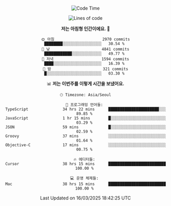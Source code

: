<div align="center">

<br />

 <!--START_SECTION:waka-->
![Code Time](http://img.shields.io/badge/Code%20Time-4%2C346%20hrs%2032%20mins-blue)

![Lines of code](https://img.shields.io/badge/%EC%A0%80%EB%8A%94%20%EC%97%AC%ED%83%9C%EA%B9%8C%EC%A7%80%20-5.2%20million%20%EC%A4%84%EC%9D%98%20%EC%BD%94%EB%93%9C%EB%A5%BC%20%EC%9E%91%EC%84%B1%ED%96%88%EC%96%B4%EC%9A%94.-blue)

**저는 아침형 인간이에요. 🐤** 

```text
🌞 아침                     2970 commits        ████████░░░░░░░░░░░░░░░░░   30.54 % 
🌆 낮　                     4841 commits        ████████████░░░░░░░░░░░░░   49.77 % 
🌃 저녁                     1594 commits        ████░░░░░░░░░░░░░░░░░░░░░   16.39 % 
🌙 밤　                     321 commits         █░░░░░░░░░░░░░░░░░░░░░░░░   03.30 % 
```


📊 **저는 이번주를 이렇게 시간을 보냈어요.** 

```text
🕑︎ Timezone: Asia/Seoul

💬 프로그래밍 언어들: 
TypeScript               34 hrs 22 mins      ██████████████████████░░░   89.85 % 
JavaScript               1 hr 15 mins        █░░░░░░░░░░░░░░░░░░░░░░░░   03.29 % 
JSON                     59 mins             █░░░░░░░░░░░░░░░░░░░░░░░░   02.59 % 
Groovy                   37 mins             ░░░░░░░░░░░░░░░░░░░░░░░░░   01.64 % 
Objective-C              17 mins             ░░░░░░░░░░░░░░░░░░░░░░░░░   00.75 % 

🔥 에디터들: 
Cursor                   38 hrs 15 mins      █████████████████████████   100.00 % 

💻 운영 체제들: 
Mac                      38 hrs 15 mins      █████████████████████████   100.00 % 
```


 Last Updated on 16/03/2025 18:42:25 UTC
<!--END_SECTION:waka-->

</div>

